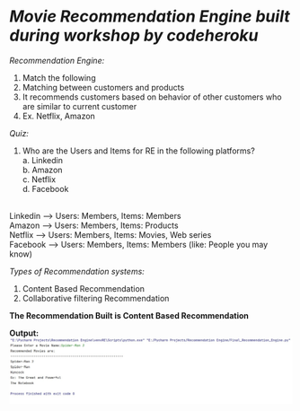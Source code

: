 # *Movie Recommendation Engine built during workshop by codeheroku*

*Recommendation Engine:*
1. Match the following
2. Matching between customers and products
3. It recommends customers based on behavior of other customers who are similar to current customer
4. Ex. Netflix, Amazon

*Quiz:*
1. Who are the Users and Items for RE in the following platforms?
<br>    a. Linkedin
<br>    b. Amazon
<br>    c. Netflix
<br>    d. Facebook

<br>Linkedin --> Users: Members, Items: Members
<br>Amazon --> Users: Members, Items: Products
<br>Netflix --> Users: Members, Items: Movies, Web series
<br>Facebook --> Users: Members, Items: Members (like: People you may know)


*Types of Recommendation systems:*
1. Content Based Recommendation
2. Collaborative filtering Recommendation

**The Recommendation Built is Content Based Recommendation**

**Output:**
![](output.jpg)
